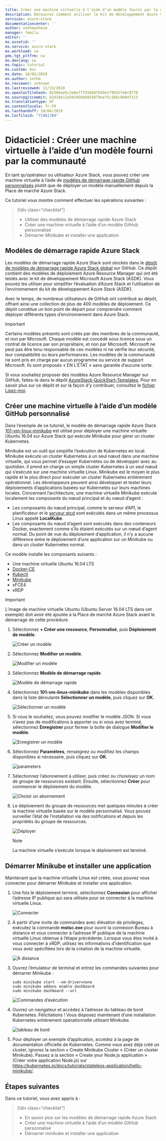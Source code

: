 ```yaml
---
title: Créer une machine virtuelle à l’aide d’un modèle fourni par la communauté | Microsoft Docs
description: Découvrez comment utiliser le Kit de développement Azure Stack (ASDK) pour créer une machine virtuelle à l’aide d’un modèle prédéfini et d’un modèle GitHub personnalisé.
services: azure-stack
documentationcenter: ''
author: sethmanheim
manager: femila
editor: ''
ms.assetid: ''
ms.service: azure-stack
ms.workload: na
pms.tgt_pltfrm: na
ms.devlang: na
ms.topic: tutorial
ms.custom: mvc
ms.date: 10/03/2019
ms.author: sethm
ms.reviewer: unknown
ms.lastreviewed: 11/13/2018
ms.openlocfilehash: 02300ae5c3a6ef7fd104dfb59e179b557e0c8778
ms.sourcegitcommit: b2d19e12a50195bb8925879ee75c186c9604f313
ms.translationtype: HT
ms.contentlocale: fr-FR
ms.lasthandoff: 10/04/2019
ms.locfileid: "71961704"
---
```

# <a name="tutorial-create-a-vm-using-a-community-template"></a>Didacticiel : Créer une machine virtuelle à l’aide d’un modèle fourni par la communauté

En tant qu’opérateur ou utilisateur Azure Stack, vous pouvez créer une machine virtuelle à l’aide de [modèles de démarrage rapide GitHub personnalisés](https://github.com/Azure/AzureStack-QuickStart-Templates) plutôt que de déployer un modèle manuellement depuis la Place de marché Azure Stack.

Ce tutoriel vous montre comment effectuer les opérations suivantes :

> [!div class="checklist"]
> * Utiliser des modèles de démarrage rapide Azure Stack
> * Créer une machine virtuelle à l’aide d’un modèle GitHub personnalisé
> * Démarrer Minikube et installer une application

## <a name="azure-stack-quickstart-templates"></a>Modèles de démarrage rapide Azure Stack

Les modèles de démarrage rapide Azure Stack sont stockés dans le [dépôt de modèles de démarrage rapide Azure Stack global](https://github.com/Azure/AzureStack-QuickStart-Templates) sur GitHub. Ce dépôt contient des modèles de déploiement Azure Resource Manager qui ont été testés avec le kit de développement Microsoft Azure Stack (ASDK). Vous pouvez les utiliser pour simplifier l’évaluation d’Azure Stack et l’utilisation de l’environnement du kit de développement Azure Stack (ASDK).

Avec le temps, de nombreux utilisateurs de GitHub ont contribué au dépôt, offrant ainsi une collection de plus de 400 modèles de déploiement. Ce dépôt constitue un bon point de départ pour comprendre comment déployer différents types d’environnement dans Azure Stack.

>[!IMPORTANT]
> Certains modèles présents sont créés par des membres de la communauté, et non par Microsoft. Chaque modèle est concédé sous licence sous un contrat de licence par son propriétaire, et non par Microsoft. Microsoft ne peut pas être tenu responsable de ces modèles ni ne vérifie leur sécurité, leur compatibilité ou leurs performances. Les modèles de la communauté ne sont pris en charge par aucun programme ou service de support Microsoft. Ils sont proposés « EN L’ÉTAT » sans garantie d’aucune sorte.

Si vous souhaitez proposer des modèles Azure Resource Manager sur GitHub, faites-le dans le dépôt [AzureStack-QuickStart-Templates](https://github.com/Azure/AzureStack-QuickStart-Templates). Pour en savoir plus sur ce dépôt et sur la façon d’y contribuer, consultez le [fichier Lisez-moi](https://github.com/Azure/AzureStack-QuickStart-Templates/blob/master/README.md).

## <a name="create-a-vm-using-a-custom-github-template"></a>Créer une machine virtuelle à l’aide d’un modèle GitHub personnalisé

Dans l’exemple de ce tutoriel, le modèle de démarrage rapide Azure Stack [101-vm-linux-minikube](https://github.com/Azure/AzureStack-QuickStart-Templates/tree/master/101-vm-linux-minikube) est utilisé pour déployer une machine virtuelle Ubuntu 16.04 sur Azure Stack qui exécute Minikube pour gérer un cluster Kubernetes.

Minikube est un outil qui simplifie l’exécution de Kubernetes en local. Minikube exécute un cluster Kubernetes à un seul nœud dans une machine virtuelle, qui vous permet d’essayer Kubernetes ou de développer avec au quotidien. Il prend en charge un simple cluster Kubernetes à un seul nœud qui s’exécute sur une machine virtuelle Linux. Minikube est le moyen le plus rapide et le plus direct pour exécuter un cluster Kubernetes entièrement opérationnel. Les développeurs peuvent ainsi développer et tester leurs déploiements d’applications basées sur Kubernetes sur leurs machines locales. Concernant l’architecture, une machine virtuelle Minikube exécute localement les composants du nœud principal et du nœud d’agent :

* Les composants du nœud principal, comme le serveur d’API, le planificateur et le [serveur etcd](https://coreos.com/etcd/) sont exécutés dans un même processus Linux appelé **LocalKube**.
* Les composants du nœud d’agent sont exécutés dans des conteneurs Docker, exactement comme s’ils étaient exécutés sur un nœud d’agent normal. Du point de vue du déploiement d’application, il n’y a aucune différence entre le déploiement d’une application sur un Minikube ou dans un cluster Kubernetes normal.

Ce modèle installe les composants suivants :

* Une machine virtuelle Ubuntu 16.04 LTS
* [Docker-CE](https://download.docker.com/linux/ubuntu)
* [Kubectl](https://storage.googleapis.com/kubernetes-release/release/v1.8.0/bin/linux/amd64/kubectl)
* [Minikube](https://storage.googleapis.com/minikube/releases/latest/minikube-linux-amd64)
* xFCE4
* xRDP

> [!IMPORTANT]
> L’image de machine virtuelle Ubuntu (Ubuntu Server 16.04 LTS dans cet exemple) doit avoir été ajoutée à la Place de marché Azure Stack avant le démarrage de cette procédure.

1. Sélectionnez **+ Créer une ressource**, **Personnalisé**, puis **Déploiement de modèle**.

    ![Créer un modèle](media/azure-stack-create-vm-template/1.PNG)

2. Sélectionnez **Modifier un modèle**.

    ![Modifier un modèle](media/azure-stack-create-vm-template/2.PNG)

3. Sélectionnez **Modèle de démarrage rapide**.

    ![Modèle de démarrage rapide](media/azure-stack-create-vm-template/3.PNG)

4. Sélectionnez **101-vm-linux-minikube** dans les modèles disponibles dans la liste déroulante **Sélectionner un modèle**, puis cliquez sur **OK**.

    ![Sélectionner un modèle](media/azure-stack-create-vm-template/4.PNG)

5. Si vous le souhaitez, vous pouvez modifier le modèle JSON. Si vous n’avez pas de modifications à apporter ou si vous avez terminé, sélectionnez **Enregistrer** pour fermer la boîte de dialogue **Modifier le modèle**.

    ![Enregistrer un modèle](media/azure-stack-create-vm-template/5.PNG)

6. Sélectionnez **Paramètres**, renseignez ou modifiez les champs disponibles si nécessaire, puis cliquez sur **OK**.

    ![parameters](media/azure-stack-create-vm-template/6.PNG)

7. Sélectionnez l’abonnement à utiliser, puis créez ou choisissez un nom de groupe de ressources existant. Ensuite, sélectionnez **Créer** pour commencer le déploiement du modèle.

    ![Choisir un abonnement](media/azure-stack-create-vm-template/7.PNG)

8. Le déploiement du groupe de ressources met quelques minutes à créer la machine virtuelle basée sur le modèle personnalisé. Vous pouvez surveiller l’état de l’installation via des notifications et depuis les propriétés du groupe de ressources.

    ![Déployer](media/azure-stack-create-vm-template/8.PNG)

    >[!NOTE]
    > La machine virtuelle s’exécute lorsque le déploiement est terminé.

## <a name="start-minikube-and-install-an-application"></a>Démarrer Minikube et installer une application

Maintenant que la machine virtuelle Linux est créée, vous pouvez vous connecter pour démarrer Minikube et installer une application.

1. Une fois le déploiement terminé, sélectionnez **Connexion** pour afficher l’adresse IP publique qui sera utilisée pour se connecter à la machine virtuelle Linux.

    ![Connecter](media/azure-stack-create-vm-template/9.PNG)

2. À partir d’une invite de commandes avec élévation de privilèges, exécutez la commande **mstsc.exe** pour ouvrir la connexion Bureau à distance et vous connecter à l’adresse IP publique de la machine virtuelle Linux obtenue à l’étape précédente. Lorsque vous êtes invité à vous connecter à xRDP, utilisez les informations d’identification que vous avez spécifiées lors de la création de la machine virtuelle.

    ![À distance](media/azure-stack-create-vm-template/10.PNG)

3. Ouvrez l’émulateur de terminal et entrez les commandes suivantes pour démarrer Minikube :

    ```shell
    sudo minikube start --vm-driver=none
    sudo minikube addons enable dashboard
    sudo minikube dashboard --url
    ```

    ![Commandes d’exécution](media/azure-stack-create-vm-template/11.PNG)

4. Ouvrez un navigateur et accédez à l’adresse du tableau de bord Kubernetes. Félicitations ! Vous disposez maintenant d’une installation Kubernetes entièrement opérationnelle utilisant Minikube.

    ![tableau de bord](media/azure-stack-create-vm-template/12.PNG)

5. Pour déployer un exemple d’application, accédez à la page de documentation officielle de Kubernetes. Comme vous avez déjà créé un cluster, ignorez la section « Create Minikube Cluster » (Créer un cluster Minikube). Passez à la section « Create your Node.js application » (Créer votre application Node.js) sur https://kubernetes.io/docs/tutorials/stateless-application/hello-minikube/.

## <a name="next-steps"></a>Étapes suivantes

Dans ce tutoriel, vous avez appris à :

> [!div class="checklist"]
> * En savoir plus sur les modèles de démarrage rapide Azure Stack
> * Créer une machine virtuelle à l’aide d’un modèle GitHub personnalisé
> * Démarrer minikube et installer une application
